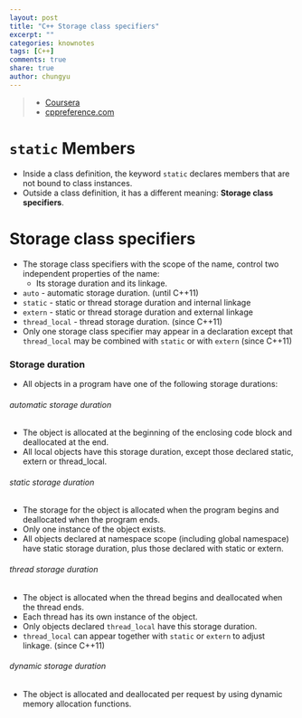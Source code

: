 ```yaml
---
layout: post
title: "C++ Storage class specifiers"
excerpt: ""
categories: knownotes
tags: [C++]
comments: true
share: true
author: chungyu
---
```

> * [Coursera](https://www.coursera.org/learn/cpp-chengxu-sheji)
> * [cppreference.com](http://en.cppreference.com/w/cpp/language)

# `static` Members
* Inside a class definition, the keyword `static` declares members that are not bound to class instances.
* Outside a class definition, it has a different meaning: **Storage class specifiers**.

# Storage class specifiers
* The storage class specifiers with the scope of the name, control two independent properties of the name:
	* Its storage duration and its linkage.
* `auto` - automatic storage duration. (until C++11)
* `static` - static or thread storage duration and internal linkage
* `extern` - static or thread storage duration and external linkage
* `thread_local` - thread storage duration. (since C++11)
* Only one storage class specifier may appear in a declaration except that `thread_local` may be combined with `static` or with `extern` (since C++11)

### Storage duration
* All objects in a program have one of the following storage durations:
###### automatic storage duration
* The object is allocated at the beginning of the enclosing code block and deallocated at the end.
* All local objects have this storage duration, except those declared static, extern or thread_local.
###### static storage duration
* The storage for the object is allocated when the program begins and deallocated when the program ends.
* Only one instance of the object exists.
* All objects declared at namespace scope (including global namespace) have static storage duration, plus those declared with static or extern.
###### thread storage duration
* The object is allocated when the thread begins and deallocated when the thread ends.
* Each thread has its own instance of the object.
* Only objects declared `thread_local` have this storage duration.
* `thread_local` can appear together with `static` or `extern` to adjust linkage. (since C++11)
###### dynamic storage duration
* The object is allocated and deallocated per request by using dynamic memory allocation functions.
